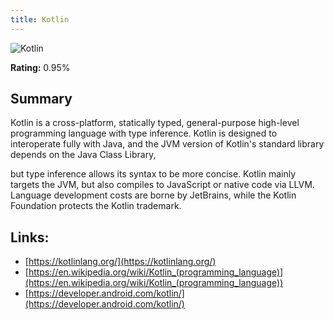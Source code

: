 ```yaml
---
title: Kotlin
---
```


![Kotlin](https://www.tiobe.com/wp-content/themes/tiobe/tiobe-index/images/Kotlin.png)

**Rating:** 0.95%

## Summary

Kotlin is a cross-platform, statically typed, general-purpose high-level programming language with type inference. Kotlin is designed to interoperate fully with Java, and the JVM version of Kotlin's standard library depends on the Java Class Library,

but type inference allows its syntax to be more concise. Kotlin mainly targets the JVM, but also compiles to JavaScript or native code via LLVM. Language development costs are borne by JetBrains, while the Kotlin Foundation protects the Kotlin trademark.

## Links:

- [https://kotlinlang.org/](https://kotlinlang.org/)
- [https://en.wikipedia.org/wiki/Kotlin_(programming_language)](https://en.wikipedia.org/wiki/Kotlin_(programming_language))
- [https://developer.android.com/kotlin/](https://developer.android.com/kotlin/)
